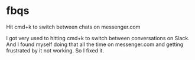 # fbqs
Hit cmd+k to switch between chats on messenger.com

I got very used to hitting cmd+k to switch between conversations on Slack. 
And I found myself doing that all the time on messenger.com and getting frustrated by it not working. 
So I fixed it.
